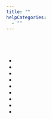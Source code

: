 ```yaml
---
title: ""
helpCategories:
  - ""
---
```

# 



## 







## 





![]()

## 





- 
- 
- 
- 
- 
- 



- 
- 
-